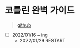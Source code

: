 # 코틀린 완벽 가이드

> [github](https://github.com//gilbutITbook/080250)

- [ ] 2022/01/16 ~ ing
  - 2022/01/29 RESTART
